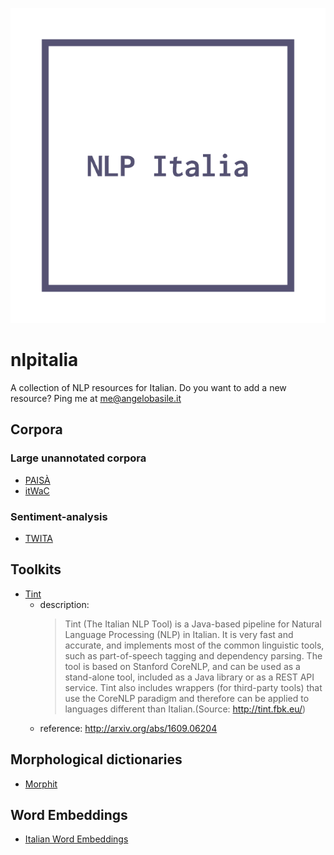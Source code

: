 ![logo](logo.png)

# nlpitalia
A collection of NLP resources for Italian. Do you want to add a new resource? Ping me at me@angelobasile.it

## Corpora

### Large unannotated corpora

- [PAISÀ](https://www.corpusitaliano.it/)
- [itWaC](http://wacky.sslmit.unibo.it/doku.php?id=corpora)

### Sentiment-analysis

- [TWITA](http://valeriobasile.github.io/twita/downloads.html)


## Toolkits

- [Tint](http://tint.fbk.eu/)
  - description:
    > Tint (The Italian NLP Tool) is a Java-based pipeline for Natural Language Processing (NLP) in Italian. It is very fast and accurate, and implements most of the common linguistic tools, such as part-of-speech tagging and dependency parsing. The tool is based on Stanford CoreNLP, and can be used as a stand-alone tool, included as a Java library or as a REST API service. Tint also includes wrappers (for third-party tools) that use the CoreNLP paradigm and therefore can be applied to languages different than Italian.(Source: http://tint.fbk.eu/)
  - reference: http://arxiv.org/abs/1609.06204

## Morphological dictionaries

- [Morphit](https://github.com/giodegas/morphit-lemmatizer)

## Word Embeddings

- [Italian Word Embeddings](http://hlt.isti.cnr.it/wordembeddings/)
